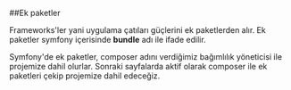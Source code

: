 ##Ek paketler

Frameworks'ler yani uygulama çatıları güçlerini ek paketlerden alır. Ek paketler symfony içerisinde **bundle** adı ile ifade edilir. 

Symfony'de ek paketler, composer adını verdiğimiz bağımlılık yöneticisi ile projemize dahil olurlar. Sonraki sayfalarda aktif olarak composer ile ek paketleri çekip projemize dahil edeceğiz.

